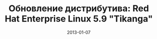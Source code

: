 ---
layout: post
title: "Обновление дистрибутива: Red Hat Enterprise Linux 5.9 \"Tikanga\""
date: 2013-01-07   
---